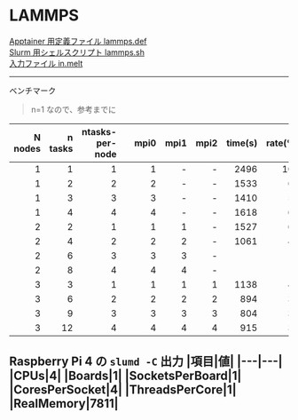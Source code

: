 # LAMMPS

[Apptainer 用定義ファイル lammps.def](lammps.def)<br>
[Slurm 用シェルスクリプト lammps.sh](lammps.sh)<br>
[入力ファイル in.melt](in.melt)<br>

---
ベンチマーク
> n=1 なので、参考までに

|N nodes|n tasks|ntasks-per-node||mpi0|mpi1|mpi2|time(s)|rate(%)|
|--:|--:|--:|--:|--:|--:|--:|--:|--:|
|1|1|1||1|-|-|2496|100|
|1|2|2||2|-|-|1533|61|
|1|3|3||3|-|-|1410|56|
|1|4|4||4|-|-|1618|65|
|2|2|1||1|1|-|1527|61|
|2|4|2||2|2|-|1061|42|
|2|6|3||3|3|-|||
|2|8|4||4|4|-|||
|3|3|1||1|1|1|1138|46|
|3|6|2||2|2|2|894|36|
|3|9|3||3|3|3|804|32|
|3|12|4||4|4|4|915|37|

Raspberry Pi 4 の `slumd -C` 出力
|項目|値|
|---|---|
|CPUs|4|
|Boards|1|
|SocketsPerBoard|1|
|CoresPerSocket|4|
|ThreadsPerCore|1|
|RealMemory|7811|
---
